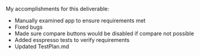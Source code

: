 My accomplishments for this deliverable:
  * Manually examined app to ensure requirements met
  * Fixed bugs
  * Made sure compare buttons would be disabled if compare not possible
  * Added esspresso tests to verify requirements
  * Updated TestPlan.md
